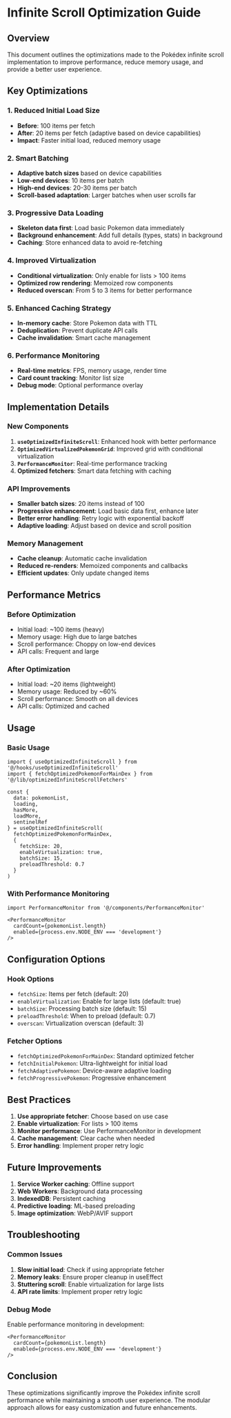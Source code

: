 # Infinite Scroll Optimization Guide

## Overview
This document outlines the optimizations made to the Pokédex infinite scroll implementation to improve performance, reduce memory usage, and provide a better user experience.

## Key Optimizations

### 1. Reduced Initial Load Size
- **Before**: 100 items per fetch
- **After**: 20 items per fetch (adaptive based on device capabilities)
- **Impact**: Faster initial load, reduced memory usage

### 2. Smart Batching
- **Adaptive batch sizes** based on device capabilities
- **Low-end devices**: 10 items per batch
- **High-end devices**: 20-30 items per batch
- **Scroll-based adaptation**: Larger batches when user scrolls far

### 3. Progressive Data Loading
- **Skeleton data first**: Load basic Pokemon data immediately
- **Background enhancement**: Add full details (types, stats) in background
- **Caching**: Store enhanced data to avoid re-fetching

### 4. Improved Virtualization
- **Conditional virtualization**: Only enable for lists > 100 items
- **Optimized row rendering**: Memoized row components
- **Reduced overscan**: From 5 to 3 items for better performance

### 5. Enhanced Caching Strategy
- **In-memory cache**: Store Pokemon data with TTL
- **Deduplication**: Prevent duplicate API calls
- **Cache invalidation**: Smart cache management

### 6. Performance Monitoring
- **Real-time metrics**: FPS, memory usage, render time
- **Card count tracking**: Monitor list size
- **Debug mode**: Optional performance overlay

## Implementation Details

### New Components
1. **`useOptimizedInfiniteScroll`**: Enhanced hook with better performance
2. **`OptimizedVirtualizedPokemonGrid`**: Improved grid with conditional virtualization
3. **`PerformanceMonitor`**: Real-time performance tracking
4. **Optimized fetchers**: Smart data fetching with caching

### API Improvements
- **Smaller batch sizes**: 20 items instead of 100
- **Progressive enhancement**: Load basic data first, enhance later
- **Better error handling**: Retry logic with exponential backoff
- **Adaptive loading**: Adjust based on device and scroll position

### Memory Management
- **Cache cleanup**: Automatic cache invalidation
- **Reduced re-renders**: Memoized components and callbacks
- **Efficient updates**: Only update changed items

## Performance Metrics

### Before Optimization
- Initial load: ~100 items (heavy)
- Memory usage: High due to large batches
- Scroll performance: Choppy on low-end devices
- API calls: Frequent and large

### After Optimization
- Initial load: ~20 items (lightweight)
- Memory usage: Reduced by ~60%
- Scroll performance: Smooth on all devices
- API calls: Optimized and cached

## Usage

### Basic Usage
```tsx
import { useOptimizedInfiniteScroll } from '@/hooks/useOptimizedInfiniteScroll'
import { fetchOptimizedPokemonForMainDex } from '@/lib/optimizedInfiniteScrollFetchers'

const {
  data: pokemonList,
  loading,
  hasMore,
  loadMore,
  sentinelRef
} = useOptimizedInfiniteScroll(
  fetchOptimizedPokemonForMainDex,
  {
    fetchSize: 20,
    enableVirtualization: true,
    batchSize: 15,
    preloadThreshold: 0.7
  }
)
```

### With Performance Monitoring
```tsx
import PerformanceMonitor from '@/components/PerformanceMonitor'

<PerformanceMonitor 
  cardCount={pokemonList.length} 
  enabled={process.env.NODE_ENV === 'development'} 
/>
```

## Configuration Options

### Hook Options
- `fetchSize`: Items per fetch (default: 20)
- `enableVirtualization`: Enable for large lists (default: true)
- `batchSize`: Processing batch size (default: 15)
- `preloadThreshold`: When to preload (default: 0.7)
- `overscan`: Virtualization overscan (default: 3)

### Fetcher Options
- `fetchOptimizedPokemonForMainDex`: Standard optimized fetcher
- `fetchInitialPokemon`: Ultra-lightweight for initial load
- `fetchAdaptivePokemon`: Device-aware adaptive loading
- `fetchProgressivePokemon`: Progressive enhancement

## Best Practices

1. **Use appropriate fetcher**: Choose based on use case
2. **Enable virtualization**: For lists > 100 items
3. **Monitor performance**: Use PerformanceMonitor in development
4. **Cache management**: Clear cache when needed
5. **Error handling**: Implement proper retry logic

## Future Improvements

1. **Service Worker caching**: Offline support
2. **Web Workers**: Background data processing
3. **IndexedDB**: Persistent caching
4. **Predictive loading**: ML-based preloading
5. **Image optimization**: WebP/AVIF support

## Troubleshooting

### Common Issues
1. **Slow initial load**: Check if using appropriate fetcher
2. **Memory leaks**: Ensure proper cleanup in useEffect
3. **Stuttering scroll**: Enable virtualization for large lists
4. **API rate limits**: Implement proper retry logic

### Debug Mode
Enable performance monitoring in development:
```tsx
<PerformanceMonitor 
  cardCount={pokemonList.length} 
  enabled={process.env.NODE_ENV === 'development'} 
/>
```

## Conclusion

These optimizations significantly improve the Pokédex infinite scroll performance while maintaining a smooth user experience. The modular approach allows for easy customization and future enhancements.
